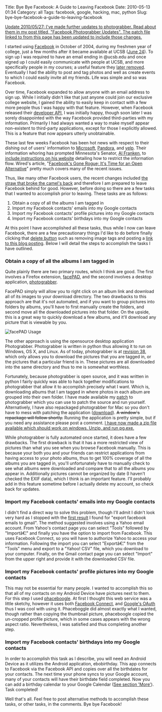 Title: Bye Bye Facebook: A Guide to Leaving Facebook
Date: 2010-05-13 01:34
Category: all
Tags: facebook, google, hacking, mac, python
Slug: bye-bye-facebook-a-guide-to-leaving-facebook

<ins>Update 2010/05/27: I've made further updates to photograbber. Read
about them in my post titled, "[Facebook Photograbber Updates][]". The
patch file linked to from this page has been updated to include those
changes.</ins>

I started using [Facebook][] in October of 2004, during my freshmen year
of college, just a few months after it became available at UCSB ([June
24][]). To sign up I was required to have an email ending in @ucsb.edu
and once signed up I could easily communicate with people at UCSB, and
more specifically people in my courses; a useful feature they [later
removed][]. Eventually I had the ability to post and tag photos and well
as create events to which I could easily invite all my friends. Life was
simple and so was Facebook.

Over time, Facebook expanded to allow anyone with an email address to
sign up. While I initially didn't like that just anyone could join our
exclusive college website, I gained the ability to easily keep in
contact with a few more people thus I was happy with that feature.
However, when Facebook released their [developer API][], I was initially
happy, though soon later I was sorely disappointed with the way Facebook
provided third-parties with my information. Primarily I had always
wanted a way to make myself appear non-existent to third-party
applications, except for those I explicitly allowed. This is a feature
that now appears utterly unobtainable.

These last few weeks Facebook has been hot news with respect to their
dishing out of users' information to [Microsoft][], [Pandora][], and
[yelp][]. Their information whoring has prompted Minnesota's Senator,
[Al Franken][], to [include instructions on his website][] detailing how
to restrict the information flow. Wired's article, "[Facebook's Gone
Rogue; It's Time for an Open Alternative][]" pretty much covers many of
the recent issues.

Thus, like many other Facebook users, the recent changes included [the
straw that broke the camel's back][] and therefore I am prepared to
leave Facebook behind for good. However, before doing so there are a few
tasks that I wanted to accomplish prior to leaving. These tasks are as
follows:

1.  Obtain a copy of all the albums I am tagged in
2.  Import my Facebook contacts' emails into my Google contacts
3.  Import my Facebook contacts' profile pictures into my Google
    contacts
4.  Import my Facebook contacts' birthdays into my Google contacts

At this point I have accomplished all these tasks, thus while I now can
leave Facebook, there are a few precautionary things I'd like to do
before finally clicking that [delete button][] such as removing image
tags and posting a [link to this blog posting][]. Below I will detail
the steps to accomplish the tasks I have outlined.

### Obtain a copy of all the albums I am tagged in

Quite plainly there are two primary routes, which I think are good. The
first involves a Firefox extension, [facePAD][], and the second involves
a desktop application, [photograbber][].

FacePAD simply will allow you to right click on an album link and
download all of its images to your download directory. The two drawbacks
to this approach are that it's not automated, and if you want to group
pictures into folders by albums, you'll have to first manually create
the folders, and second move all the downloaded pictures into that
folder. On the upside, this is a great way to quickly download a few
albums, and it'll download any picture that is viewable by you.

![facePAD Usage][]

The other approach is using the opensource desktop application
Photograbber. Photograbber is written in python thus allowing it to run
on Windows, OS X, and Linux. As of today, photograbber is at [revision
38][], which only allows you to download the pictures that you are
tagged in, or the pictures that a particular friend is in. These
pictures are all downloaded into the same directory and thus to me is
somewhat worthless.

Fortunately, because photograbber is open source, and it was written in
python I fairly quickly was able to hack together modifications to
photograbber that allow it to accomplish precisely what I want. Which
is, downloading albums that I am tagged in where photos in each album
are grouped into their own folder. I have made available my [patch][] to
photograbber which you can use to patch the source and run yourself.
Alternatively, I have also repackaged photograbber for Mac so you don't
have to mess with patching the application ([download][]). ~~A window's
repackage will follow shortly.~~ Running the application is pretty
simple, but if you need any assistance please post a comment.
<ins datetime="2010-05-14T07:22:29+00:00">I have now made a [zip file][]
available which should work on windows. Unzip, and run pg.exe. </ins>

While photograbber is fully automated once started, it does have a few
drawbacks. The first drawback is that it has a more restricted view of
pictures than what you see when you browse Facebook manually. This is
because your both you and your friends can restrict applications from
having access to your photo albums, thus to get 100% coverage of all the
albums you are tagged in, you'll unfortunately have to manually check to
see what albums were downloaded and compare that to all the albums you
appear in. Additionally pictures cannot be organized by date (I haven't
checked the EXIF data), which I think is an important feature. I'll
probably add in this feature sometime before I actually delete my
account, so check back for updates.

### Import my Facebook contacts' emails into my Google contacts

I didn't find a direct way to solve this problem, though I'll admit I
didn't look very hard as I stopped with the [first result][] I found for
"export facebook emails to gmail". The method suggested involves using a
Yahoo email account. From Yahoo's contact page you can select "Tools"
followed by "Importâ€¦" and finally you have the option to import from
Facebook. This uses Facebook Connect, so you will have to authorize
Yahoo to access your information. Following the import you can select
"Exportâ€¦" from the "Tools" menu and export to a "Yahoo! CSV" file,
which you download to your computer. Finally, on the Gmail contact page
you can select "Import" from the upper right and provide it with the
downloaded CSV file.

### Import my Facebook contacts' profile pictures into my Google contacts

This may not be essential for many people. I wanted to accomplish this
so that all of my contacts on my Android Device have pictures next to
them. For this step I used [phaceboogle][]. At first I thought this web
service was a little sketchy, however it uses both [Facebook Connect][],
and [Google's OAuth][] thus I was cool with using it. Phaceboggle did
almost exactly what I wanted, though rather than copying the thumbnail
picture, phaceboogle copied the un-cropped profile picture, which in
some cases appears with the wrong aspect ratio. Nevertheless, I was
satisfied and thus completing another step.

### Import my Facebook contacts' birthdays into my Google contacts

In order to accomplish this task as I describe, you will need an Android
Device as it utilizes the Android application, ebobirthday. This app
connects to Facebook via the Facebook API and copies over all the
birthdates for your contacts. The next time your phone syncs to your
Google account, many of your contacts will have their birthdate field
completed. Now you can add a birthday calendar to your Google Calendar
([See section 'More'][]). Task completed!

Well that's all. Feel free to post alternative methods to accomplish
these tasks, or other tasks, in the comments. Bye bye Facebook!

  [Facebook Photograbber Updates]: http://www.bryceboe.com/2010/05/27/facebook-photograbber-updates/
  [Facebook]: http://www.facebook.com/
  [June 24]: http://web.archive.org/web/20040624152328/http://thefacebook.com/
  [later removed]: http://blog.facebook.com/blog.php?post=4314497130
  [developer API]: http://developers.facebook.com/
  [Microsoft]: http://www.microsoft.com
  [Pandora]: http://www.pandora.com/
  [yelp]: http://www.yelp.com/
  [Al Franken]: http://en.wikipedia.org/wiki/Al_Franken
  [include instructions on his website]: http://franken.senate.gov/press/?page=news_single&news_item=Facebook_Privacy_Instructions
  [Facebook's Gone Rogue; It's Time for an Open Alternative]: http://www.wired.com/epicenter/2010/05/facebook-rogue/
  [the straw that broke the camel's back]: http://en.wikipedia.org/wiki/The_last_straw
  [delete button]: http://www.facebook.com/help/contact.php?show_form=delete_account
  [link to this blog posting]: http://www.bryceboe.com/2010/05/13/bye-bye-facebook-a-guide-to-leaving-facebook/
  [facePAD]: https://addons.mozilla.org/en-US/firefox/addon/8442/
  [photograbber]: http://code.google.com/p/photograbber/
  [facePAD Usage]: http://www.bryceboe.com/wordpress/wp-content/uploads/2010/05/facepad.jpg
    "facePAD Usage"
  [revision 38]: http://code.google.com/p/photograbber/source/detail?r=38
  [patch]: http://cs.ucsb.edu/~bboe/public/patches/photograbber-r38+bboe.patch
  [download]: http://cs.ucsb.edu/~bboe/public/bin/PhotoGrabber-OSX-r38+bboe.zip
  [zip file]: http://cs.ucsb.edu/~bboe/public/bin/PhotoGrabber-WIN-r38+bboe.zip
  [first result]: http://www.google.com/support/forum/p/gmail/thread?tid=058dc912c433f1b8&hl=en
  [phaceboogle]: http://phaceboogle.bisounours.net/
  [Facebook Connect]: http://developers.facebook.com/blog/post/108
  [Google's OAuth]: http://code.google.com/apis/accounts/docs/OAuth.html
  [See section 'More']: http://www.google.com/support/calendar/bin/answer.py?hl=en&answer=37098
